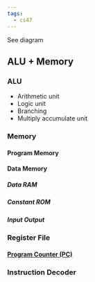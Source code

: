 ```yaml
---
tags:
  - cs47
---
```

See diagram
## ALU + Memory
### ALU
- Arithmetic unit
- Logic unit
- Branching
- Multiply accumulate unit
### Memory
#### Program Memory
#### Data Memory
##### Data RAM
##### Constant ROM
##### Input Output
### Register File
#### [Program Counter (PC)](MIPS%20Assembly.md#Program%20Counter%20(PC))
### Instruction Decoder